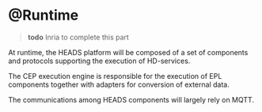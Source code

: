 # @Runtime

> **todo** Inria to complete this part

At runtime, the HEADS platform will be composed of a set of components and protocols supporting the execution of HD-services.

The CEP execution engine is responsible for the execution of EPL components together with adapters for conversion of external data.

The communications among HEADS components will largely rely on MQTT.
